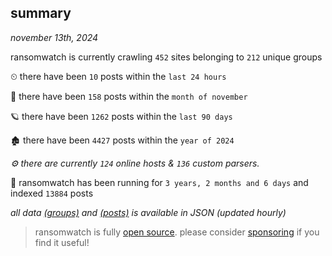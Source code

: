 
## summary
_november 13th, 2024_

ransomwatch is currently crawling `452` sites belonging to `212` unique groups

⏲ there have been `10` posts within the `last 24 hours`

🦈 there have been `158` posts within the `month of november`

🪐 there have been `1262` posts within the `last 90 days`

🏚 there have been `4427` posts within the `year of 2024`

_⚙️ there are currently `124` online hosts & `136` custom parsers._

🦕 ransomwatch has been running for `3 years, 2 months and 6 days` and indexed `13884` posts

_all data  [(groups)](http://ransomwhat.telemetry.ltd/groups) and [(posts)](http://ransomwhat.telemetry.ltd/posts) is available in JSON (updated hourly)_

> ransomwatch is fully [open source](https://github.com/joshhighet/ransomwatch#ransomwatch--). please consider [sponsoring](https://github.com/sponsors/joshhighet) if you find it useful!
